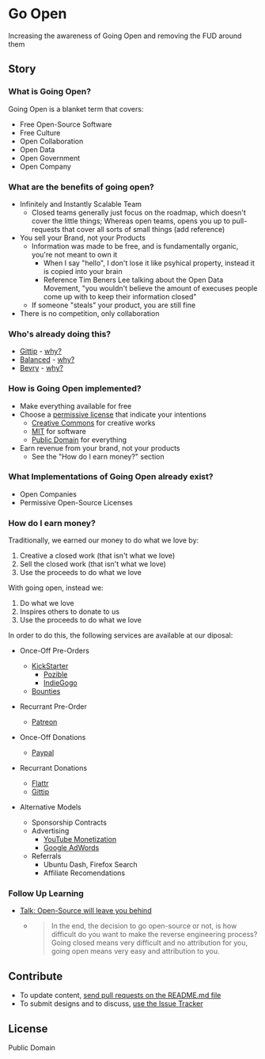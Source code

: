 # Go Open

Increasing the awareness of Going Open and removing the FUD around them


## Story

### What is Going Open?

Going Open is a blanket term that covers:

- Free Open-Source Software
- Free Culture
- Open Collaboration
- Open Data
- Open Government
- Open Company


### What are the benefits of going open?

- Infinitely and Instantly Scalable Team
	- Closed teams generally just focus on the roadmap, which doesn't cover the little things; Whereas open teams, opens you up to pull-requests that cover all sorts of small things (add reference)
- You sell your Brand, not your Products
	- Information was made to be free, and is fundamentally organic, you're not meant to own it
		- When I say "hello", I don't lose it like psyhical property, instead it is copied into your brain
		- Reference Tim Beners Lee talking about the Open Data Movement, "you wouldn't believe the amount of execuses people come up with to keep their information closed"
	- If someone "steals" your product, you are still fine
- There is no competition, only collaboration


### Who's already doing this?

- [Gittip](https://www.gittip.com/) - [why?](https://medium.com/building-gittip)
- [Balanced](https://www.balancedpayments.com/) - [why?](http://www.fastcolabs.com/3008944/open-company/why-i-made-my-payments-startup-an-open-company)
- [Bevry](http://bevry.me) - [why?](http://bevry.me/about)


### How is Going Open implemented?

- Make everything available for free
- Choose a [permissive license](http://en.wikipedia.org/wiki/Permissive_free_software_licence) that indicate your intentions
	- [Creative Commons](http://creativecommons.org) for creative works
	- [MIT](http://opensource.org/licenses/mit-license.php) for software
	- [Public Domain](http://en.wikipedia.org/wiki/Public_domain) for everything
- Earn revenue from your brand, not your products
	- See the "How do I earn money?" section


### What Implementations of Going Open already exist?

- Open Companies
- Permissive Open-Source Licenses


### How do I earn money?

Traditionally, we earned our money to do what we love by:

1. Creative a closed work (that isn't what we love)
2. Sell the closed work (that isn't what we love)
3. Use the proceeds to do what we love

With going open, instead we:

1. Do what we love
2. Inspires others to donate to us
3. Use the proceeds to do what we love

In order to do this, the following services are available at our diposal:

- Once-Off Pre-Orders
	- [KickStarter](http://www.kickstarter.com/)
		- [Pozible](http://www.pozible.com/)
		- [IndieGogo](http://indiegogo.com/)
	- [Bounties](https://www.bountysource.com/)

- Recurrant Pre-Order
	- [Patreon](http://www.patreon.com/)

- Once-Off Donations
	- [Paypal](https://www.paypal.com/webapps/mpp/donate-with-paypal)

- Recurrant Donations
	- [Flattr](http://flattr.com/)
	- [Gittip](https://www.gittip.com/)

- Alternative Models
	- Sponsorship Contracts
	- Advertising
		- [YouTube Monetization](https://support.google.com/youtube/answer/2490020?hl=en)
		- [Google AdWords](https://adwords.google.com/)
	- Referrals
		- Ubuntu Dash, Firefox Search
		- Affiliate Recomendations


### Follow Up Learning

- [Talk: Open-Source will leave you behind](http://www.youtube.com/watch?v=I9577a9c1OQ&feature=c4-overview-vl&list=PLYVl5EnzwqsQs0tBLO6ug6WbqAbrpVbNf)
	- > In the end, the decision to go open-source or not, is how difficult do you want to make the reverse engineering process? Going closed means very difficult and no attribution for you, going open means very easy and attribution to you.


## Contribute

- To update content, [send pull requests on the README.md file](https://github.com/bevry/goopen/edit/master/README.md)
- To submit designs and to discuss, [use the Issue Tracker](https://github.com/bevry/goopen/issues)


## License

Public Domain
